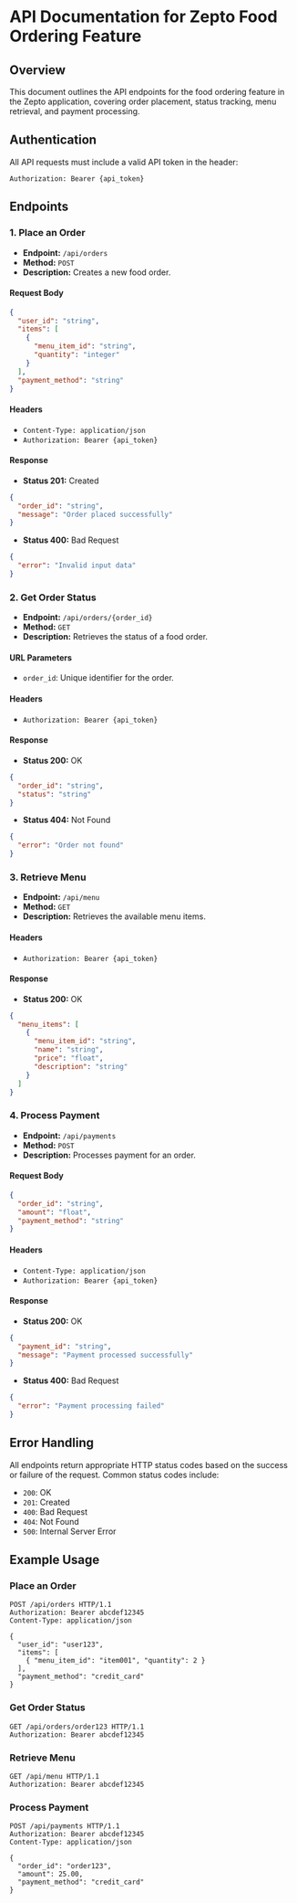 # API Documentation for Zepto Food Ordering Feature

## Overview
This document outlines the API endpoints for the food ordering feature in the Zepto application, covering order placement, status tracking, menu retrieval, and payment processing.

## Authentication
All API requests must include a valid API token in the header:

```http
Authorization: Bearer {api_token}
```

## Endpoints

### 1. Place an Order
- **Endpoint:** `/api/orders`
- **Method:** `POST`
- **Description:** Creates a new food order.

#### Request Body
```json
{
  "user_id": "string",
  "items": [
    {
      "menu_item_id": "string",
      "quantity": "integer"
    }
  ],
  "payment_method": "string"
}
```

#### Headers
- `Content-Type: application/json`
- `Authorization: Bearer {api_token}`

#### Response 
- **Status 201:** Created
```json
{
  "order_id": "string",
  "message": "Order placed successfully"
}
```
- **Status 400:** Bad Request
```json
{
  "error": "Invalid input data"
}
```

### 2. Get Order Status
- **Endpoint:** `/api/orders/{order_id}`
- **Method:** `GET`
- **Description:** Retrieves the status of a food order.

#### URL Parameters
- `order_id`: Unique identifier for the order.

#### Headers
- `Authorization: Bearer {api_token}`

#### Response
- **Status 200:** OK
```json
{
  "order_id": "string",
  "status": "string"
}
```
- **Status 404:** Not Found
```json
{
  "error": "Order not found"
}
```

### 3. Retrieve Menu
- **Endpoint:** `/api/menu`
- **Method:** `GET`
- **Description:** Retrieves the available menu items.

#### Headers
- `Authorization: Bearer {api_token}`

#### Response
- **Status 200:** OK
```json
{
  "menu_items": [
    {
      "menu_item_id": "string",
      "name": "string",
      "price": "float",
      "description": "string"
    }
  ]
}
```

### 4. Process Payment
- **Endpoint:** `/api/payments`
- **Method:** `POST`
- **Description:** Processes payment for an order.

#### Request Body
```json
{
  "order_id": "string",
  "amount": "float",
  "payment_method": "string"
}
```

#### Headers
- `Content-Type: application/json`
- `Authorization: Bearer {api_token}`

#### Response 
- **Status 200:** OK
```json
{
  "payment_id": "string",
  "message": "Payment processed successfully"
}
```
- **Status 400:** Bad Request
```json
{
  "error": "Payment processing failed"
}
```

## Error Handling
All endpoints return appropriate HTTP status codes based on the success or failure of the request. Common status codes include:
- `200`: OK
- `201`: Created
- `400`: Bad Request
- `404`: Not Found
- `500`: Internal Server Error

## Example Usage
### Place an Order
```http
POST /api/orders HTTP/1.1
Authorization: Bearer abcdef12345
Content-Type: application/json

{
  "user_id": "user123",
  "items": [
    { "menu_item_id": "item001", "quantity": 2 }
  ],
  "payment_method": "credit_card"
}
```

### Get Order Status
```http
GET /api/orders/order123 HTTP/1.1
Authorization: Bearer abcdef12345
```

### Retrieve Menu
```http
GET /api/menu HTTP/1.1
Authorization: Bearer abcdef12345
```

### Process Payment
```http
POST /api/payments HTTP/1.1
Authorization: Bearer abcdef12345
Content-Type: application/json

{
  "order_id": "order123",
  "amount": 25.00,
  "payment_method": "credit_card"
}
```